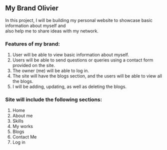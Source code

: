 ## My Brand Olivier
 
In this project, I will be building my personal website to showcase basic information about myself and <br>
also help me to share ideas with my network.<br>

### Features of my brand:
1. User will be able to view basic information about myself. <br>
2. Users will be able to send questions or queries using a contact form provided on the site. <br>
3. The owner (me) will be able to log in. <br>
4. The site will have the blogs section, and the users will be able to view all the blogs. <br>
5. I will be adding, updating, as well as deleting the blogs. <br>

### Site will include the following sections:
1. Home <br>
2. About me <br>
3. Skills <br>
4. My works <br>
5. Blogs <br>
6. Contact Me <br>
7. Log in <br>
